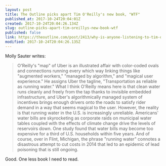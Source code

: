 ```yaml
---
layout: post
title: The Outline picks apart Tim O'Reilly's new book, "WTF"
published_at: 2017-10-24T20:04:01Z
created: 2017-10-24T20:04:26.134Z
slug: outline-picks-apart-tim-oreillys-new-book-wtf
published: false
link: https://theoutline.com/post/2413/why-is-anyone-listening-to-tim-o-reilly
modified: 2017-10-24T20:04:26.135Z
---
```

Molly Sauter writes:

> O'Reilly's "map" of Uber is an illustrated affair with color-coded ovals and connections running every which way linking things like "augmented workers," "managed by algorithm," and "magical user experience." He assigns Uber the tagline, "Transportation as reliable as running water." What I think O'Reilly means here is that clean water runs cleanly and freely from the tap thanks to invisible embedded infrastructure, and Uber's algorithmically managed system of incentives brings enough drivers onto the roads to satisfy rider demand in a way that seems magical to the user. However, the reality is that running water in the U.S. is increasingly unreliable. Americans' water bills are skyrocketing as corporate raids on municipal water tables coupled with the effects of climate change drive the levels of reservoirs down. One study found that water bills may become too expensive for a third of U.S. households within five years. And of course, over in Flint, Michigan, the phrase "running water" connotes a disastrous attempt to cut costs in 2014 that led to an epidemic of lead poisoning that is still ongoing.

Good. One less book I need to read.
